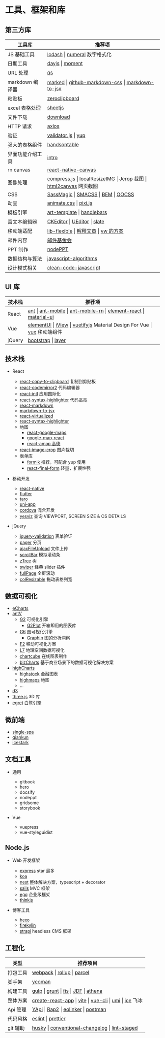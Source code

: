 # 工具、框架和库

## 第三方库

| 工具库           | 推荐项                                                                                                                                                                                                                                                        |
| ---------------- | ------------------------------------------------------------------------------------------------------------------------------------------------------------------------------------------------------------------------------------------------------------- |
| JS 基础工具      | [lodash](https://lodash.com/) &#124; [numeral](http://numeraljs.com/) 数字格式化                                                                                                                                                                              |
| 日期工具         | [dayjs](https://github.com/iamkun/dayjs) &#124; [moment](https://github.com/moment/moment)                                                                                                                                                                    |
| URL 处理         | [qs](https://github.com/ljharb/qs)                                                                                                                                                                                                                            |
| markdown 编译器  | [marked](https://github.com/markedjs/marked) &#124; [github-markdown-css](https://github.com/sindresorhus/github-markdown-css) &#124; [markdown-to-jsx](https://github.com/probablyup/markdown-to-jsx)                                                        |
| 粘贴板           | [zeroclipboard](https://github.com/zeroclipboard/zeroclipboard)                                                                                                                                                                                               |
| excel 表格处理   | [sheetjs](https://github.com/SheetJS/sheetjs)                                                                                                                                                                                                                 |
| 文件下载         | [download](https://github.com/rndme/download)                                                                                                                                                                                                                 |
| HTTP 请求        | [axios](https://github.com/axios/axios)                                                                                                                                                                                                                       |
| 验证             | [validator.js](https://github.com/validatorjs/validator.js) &#124; [yup](https://github.com/jquense/yup)                                                                                                                                                      |
| 强大的表格组件   | [handsontable](https://github.com/handsontable/handsontable)                                                                                                                                                                                                  |
| 界面功能介绍工具 | [intro](https://github.com/usablica/intro.js)                                                                                                                                                                                                                 |
| rn canvas        | [react-native-canvas](https://github.com/iddan/react-native-canvas)                                                                                                                                                                                           |
| 图像处理         | [compress.js](https://github.com/fengyuanchen/compressorjs) &#124; [localResizeIMG](https://github.com/think2011/localResizeIMG) &#124; [Jcrop](https://github.com/tapmodo/Jcrop) 裁图 &#124; [html2canvas](https://github.com/niklasvh/html2canvas) 网页截图 |
| CSS              | [SassMagic](https://github.com/W3cplus/SassMagic) &#124; [SMACSS](http://smacss.com/) &#124; [BEM](http://getbem.com/) &#124; [OOCSS](http://oocss.org/)                                                                                                      |
| 动画             | [animate.css](https://github.com/daneden/animate.css) &#124; [pixi.js](https://github.com/pixijs/pixi.js)                                                                                                                                                     |
| 模板引擎         | [art-template](https://github.com/aui/art-template) &#124; [handlebars](https://github.com/wycats/handlebars.js)                                                                                                                                              |
| 富文本编辑器     | [CKEditor](https://ckeditor.com/) &#124; [UEditor](https://github.com/fex-team/ueditor) &#124; [slate](https://github.com/ianstormtaylor/slate)                                                                                                               |
| 移动端适配       | [lib-flexible](https://github.com/amfe/lib-flexible) &#124; [解释文章](https://github.com/amfe/article/issues/17) &#124; [vw 的方案](https://www.w3cplus.com/css/vw-for-layout.html)                                                                          |
| 邮件内容         | [邮件基金会](https://foundation.zurb.com/emails.html)                                                                                                                                                                                                         |
| PPT 制作         | [nodePPT](https://github.com/ksky521/nodeppt)                                                                                                                                                                                                                 |
| 数据结构与算法   | [javascript-algorithms](https://github.com/trekhleb/javascript-algorithms)                                                                                                                                                                                    |
| 设计模式相关     | [clean-code-javascript](https://github.com/ryanmcdermott/clean-code-javascript)                                                                                                                                                                               |

## UI 库

| 技术栈 | 推荐项                                                                                                                                                                                                                                                                                   |
| ------ | ---------------------------------------------------------------------------------------------------------------------------------------------------------------------------------------------------------------------------------------------------------------------------------------- |
| React  | [ant](https://ant.design/index-cn) &#124; [ant-mobile](https://mobile.ant.design/index-cn) &#124; [ant-mobile-rn](https://github.com/ant-design/ant-design-mobile-rn) &#124; [element-react](https://github.com/elemefe/element-react) &#124; [material-ui](https://material-ui.com/zh/) |
| Vue    | [elementUI](https://element.eleme.cn/#/zh-CN) &#124; [iView](https://github.com/iview/iview) &#124; [vuetifyjs](https://vuetifyjs.com/zh-Hans/) Material Design For Vue &#124; [vux](https://vux.li/) 移动端组件                                                                         |
| jQuery | [bootstrap](https://getbootstrap.com/) &#124; [layer](https://github.com/sentsin/layer)                                                                                                                                                                                                  |

## 技术栈

- React

  - [react-copy-to-clipboard](https://github.com/nkbt/react-copy-to-clipboard) 复制到剪贴板
  - [react-codemirror2](https://github.com/scniro/react-codemirror2) 代码编辑器
  - [react-intl](https://github.com/yahoo/react-intl) 应用国际化
  - [react-syntax-highlighter](https://github.com/conorhastings/react-syntax-highlighter) 代码高亮
  - [react-markdown](https://github.com/remarkjs/react-markdown)
  - [markdown-to-jsx](https://github.com/probablyup/markdown-to-jsx)
  - [react-virtualized](https://github.com/bvaughn/react-virtualized)
  - [react-syntax-highlighter](https://github.com/react-syntax-highlighter/react-syntax-highlighter)
  - 地图
    - [react-google-maps](https://github.com/tomchentw/react-google-maps)
    - [google-map-react](https://github.com/istarkov/google-map-react)
    - [react-amap 高德](https://github.com/ElemeFE/react-amap)
  - [react-image-crop](https://github.com/DominicTobias/react-image-crop) 图片裁切
  - 表单库
    - [formik](https://formik.org/) 推荐，可配合 yup 使用
    - [react-final-form](https://final-form.org/react) 轻量，扩展性强

- 移动开发

  - [react-native](https://github.com/facebook/react-native)
  - [flutter](https://flutter.dev/)
  - [taro](https://taro.aotu.io/home/in.html)
  - [uni-app](https://uniapp.dcloud.io/)
  - [cordova](https://cordova.apache.org/) 混合开发
  - [yesviz](https://yesviz.com/) 查询 VIEWPORT, SCREEN SIZE & OS DETAILS

- jQuery

  - [jquery-validation](https://github.com/jquery-validation/jquery-validation) 表单验证
  - [pager](https://github.com/richardchen85/jquery.pager.js) 分页
  - [ajaxFileUpload](https://github.com/richardchen85/AjaxFileUpload) 文件上传
  - [scrollBar](https://github.com/gromo/jquery.scrollbar) 模拟滚动条
  - [zTree](http://www.treejs.cn/v3/main.php#_zTreeInfo) 树
  - [swiper](https://github.com/nolimits4web/swiper) 经典 slider 插件
  - [fullPage](https://github.com/alvarotrigo/fullPage.js) 全屏滚动
  - [colResizable](https://github.com/alvaro-prieto/colResizable) 拖动表格列宽

## 数据可视化

- [eCharts](https://github.com/apache/incubator-echarts)
- [antV](https://antv.vision/zh)
  - [G2](https://g2.antv.vision/zh/) 可视化引擎
    - [G2Plot](https://g2plot.antv.vision/zh) 开箱即用的图表库
  - [G6](https://g6.antv.vision/zh) 图可视化引擎
    - [Graphin](https://graphin.antv.vision/zh) 图的分析洞察
  - [F2](https://f2.antv.vision/zh) 移动可视化方案
  - [L7](https://l7.antv.vision/zh) 地理空间数据可视化
  - [chartcube](https://chartcube.alipay.com/) 在线图表制作
  - [bizCharts](https://bizcharts.net/) 基于商业场景下的数据可视化解决方案
- [highCharts](https://www.highcharts.com/)
  - [highstock](https://www.highcharts.com/blog/products/highstock/) 金融图表
  - [highmaps](https://www.highcharts.com/products/highmaps/) 地图
  - ...
- [d3](https://github.com/d3/d3)
- [three.js](https://github.com/mrdoob/three.js) 3D 库
- [egret](https://www.egret.com/) 白鹭引擎

## 微前端

- [single-spa](https://single-spa.js.org/)
- [qiankun](https://qiankun.umijs.org/)
- [icestark](https://github.com/ice-lab/icestark)

## 文档工具

- 通用

  - gitbook
  - hero
  - docsify
  - nodeppt
  - gridsome
  - storybook

- Vue

  - vuepress
  - vue-styleguidist

## Node.js

- Web 开发框架

  - [express](https://github.com/expressjs/express) star 最多
  - [koa](https://github.com/koajs/koa)
  - [nest](https://github.com/nestjs/nest) 整体解决方案，typescript + decorator
  - [sails](https://github.com/balderdashy/sails) MVC 框架
  - [egg](https://github.com/eggjs/egg) 企业级框架
  - [thinkjs](https://github.com/thinkjs/thinkjs)

- 博客工具

  - [hexo](https://github.com/hexojs/hexo)
  - [firekylin](https://github.com/firekylin/firekylin)
  - [strapi](https://strapi.io/) headless CMS 框架

## 工程化

| 类型     | 推荐项目                                                                                                                                                                                                                                              |
| -------- | ----------------------------------------------------------------------------------------------------------------------------------------------------------------------------------------------------------------------------------------------------- |
| 打包工具 | [webpack](https://webpack.js.org/) &#124; [rollup](https://github.com/rollup/rollup) &#124; [parcel](https://github.com/parcel-bundler/parcel)                                                                                                        |
| 脚手架   | [yeoman](https://yeoman.io/)                                                                                                                                                                                                                          |
| 构建工具 | [gulp](https://github.com/gulpjs/gulp) &#124; [grunt](https://github.com/gruntjs/grunt) &#124; [fis](http://fis.baidu.com/) &#124; [JDF](https://github.com/jdf2e/jdf) &#124; [athena](https://github.com/o2team/athena)                              |
| 整体方案 | [create-react-app](https://create-react-app.dev/) &#124; [vite](https://vitejs.dev/) &#124; [vue-cli](https://cli.vuejs.org/zh/guide/) &#124; [umi](https://umijs.org/zh/guide/#%E7%89%B9%E6%80%A7) &#124; [ice](https://github.com/alibaba/ice) 飞冰 |
| Api 管理 | [YApi](https://github.com/YMFE/yapi) &#124; [Rap2](https://github.com/thx/rap2-delos) &#124; [eolinker](https://www.eolinker.com/) &#124; [postman](https://www.getpostman.com/)                                                                      |
| 代码风格 | [eslint](https://github.com/eslint/eslint) &#124; [prettier](https://github.com/prettier/prettier)                                                                                                                                                    |
| git 辅助 | [husky](https://github.com/typicode/husky) &#124; [conventional-changelog](https://github.com/conventional-changelog) &#124; [lint-staged](https://github.com/okonet/lint-staged)                                                                     |
